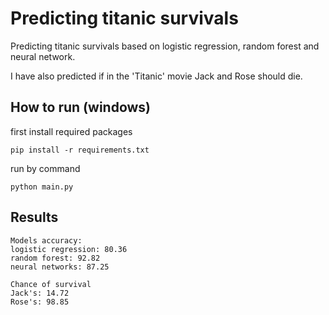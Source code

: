 # Predicting titanic survivals

Predicting titanic survivals based on logistic regression, random forest and neural network. 

I have also predicted if in the 'Titanic' movie Jack and Rose should die.

## How to run (windows)

first install required packages

    pip install -r requirements.txt

run by command

    python main.py

## Results

    Models accuracy: 
    logistic regression: 80.36
    random forest: 92.82
    neural networks: 87.25
    
    Chance of survival
    Jack's: 14.72
    Rose's: 98.85